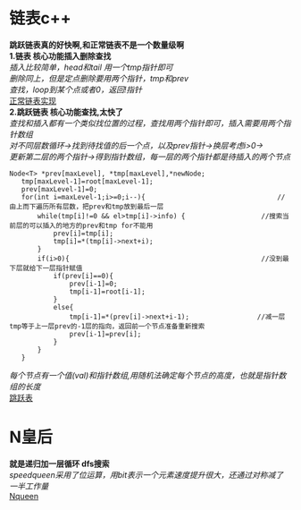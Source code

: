 # 链表c++  
**跳跃链表真的好快啊,和正常链表不是一个数量级啊**  
**1.链表 核心功能插入删除查找**  
*插入比较简单，head和tail 用一个tmp指针即可*  
*删除同上，但是定点删除要用两个指针，tmp和prev*  
*查找，loop到某个点或者0，返回!指针*  
[正常链表实现](结构算法/list.cpp)  
**2.跳跃链表 核心功能查找,太快了**  
*查找和插入都有一个类似找位置的过程，查找用两个指针即可，插入需要用两个指针数组*  
*对不同层数循环->找到待找值的后一个点，以及prev指针->换层考虑i>0-></br>更新第二层的两个指针->得到指针数组，每一层的两个指针都是待插入的两个节点*
 ```
 Node<T> *prev[maxLevel], *tmp[maxLevel],*newNode;
	tmp[maxLevel-1]=root[maxLevel-1];
	prev[maxLevel-1]=0;
	for(int i=maxLevel-1;i>=0;i--){                                 //由上而下遍历所有层数，把prev和tmp放到最后一层
		while(tmp[i]!=0 && el>tmp[i]->info) {                   //搜索当前层的可以插入的地方的prev和tmp for不能用
			prev[i]=tmp[i];
			tmp[i]=*(tmp[i]->next+i);
		}
		if(i>0){                                                //没到最下层就给下一层指针赋值
			if(prev[i]==0){
				prev[i-1]=0;
				tmp[i-1]=root[i-1];
			}
			else{
				tmp[i-1]=*(prev[i]->next+i-1);                 //减一层tmp等于上一层prev的-1层的指向，返回前一个节点准备重新搜索
				prev[i-1]=prev[i];
			}
		}
	}
  ```  
  *每个节点有一个值(val)和指针数组,用随机法确定每个节点的高度，也就是指针数组的长度*  
  [跳跃表](结构算法/skiplist.cpp)  
  # N皇后  
  **就是递归加一层循环 dfs搜索**   
  *speedqueen采用了位运算，用bit表示一个元素速度提升很大，还通过对称减了一半工作量*  
  [Nqueen](结构算法/queen.cpp)

  
